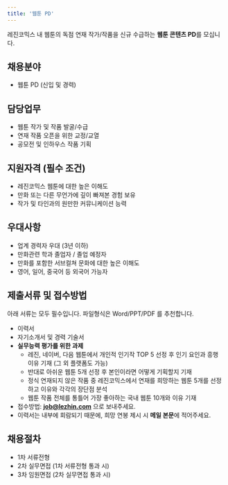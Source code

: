 ```yaml
---
title: '웹툰 PD'
---
```


레진코믹스 내 웹툰의 독점 연재 작가/작품을 신규 수급하는 **웹툰 콘텐츠 PD**를 모십니다. 

## 채용분야

- 웹툰 PD (신입 및 경력)

## 담당업무

- 웹툰 작가 및 작품 발굴/수급
- 연재 작품 오픈을 위한 교정/교열
- 공모전 및 인하우스 작품 기획

## 지원자격 (필수 조건)

- 레진코믹스 웹툰에 대한 높은 이해도
- 만화 또는 다른 무언가에 깊이 빠져본 경험 보유
- 작가 및 타인과의 원만한 커뮤니케이션 능력

## 우대사항

- 업계 경력자 우대 (3년 이하)
- 만화관련 학과 졸업자 / 졸업 예정자
- 만화를 포함한 서브컬쳐 문화에 대한 높은 이해도
- 영어, 일어, 중국어 등 외국어 가능자
 
## 제출서류 및 접수방법

아래 서류는 모두 필수입니다. 파일형식은 Word/PPT/PDF 를 추천합니다.

- 이력서
- 자기소개서 및 경력 기술서
- **실무능력 평가를 위한 과제**
  - 레진, 네이버, 다음 웹툰에서 개인적 인기작 TOP 5 선정 후 인기 요인과 흥행 이유 기재 (그 외 플랫폼도 가능)
  - 반대로 아쉬운 웹툰 5개 선정 후 본인이라면 어떻게 기획할지 기재
  - 정식 연재되지 않은 작품 중 레진코믹스에서 연재를 희망하는 웹툰 5개를 선정하고 이유와 각각의 장단점 분석
  - 웹툰 작품 전체를 통틀어 가장 좋아하는 국내 웹툰 10개와 이유 기재
- 접수방법: **job@lezhin.com** 으로 보내주세요.
- 이력서는 내부에 회람되기 때문에, 희망 연봉 제시 시 **메일 본문**에 적어주세요.

## 채용절차 

- 1차 서류전형
- 2차 실무면접 (1차 서류전형 통과 시)
- 3차 임원면접 (2차 실무면접 통과 시)
